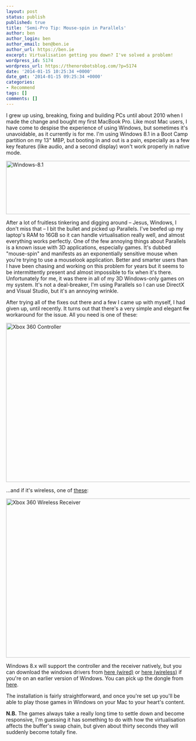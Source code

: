 ```yaml
---
layout: post
status: publish
published: true
title: 'Semi-Pro Tip: Mouse-spin in Parallels'
author: ben
author_login: ben
author_email: ben@ben.ie
author_url: https://ben.ie
excerpt: Virtualisation getting you down? I've solved a problem!
wordpress_id: 5174
wordpress_url: https://thenorobotsblog.com/?p=5174
date: '2014-01-15 10:25:34 +0000'
date_gmt: '2014-01-15 09:25:34 +0000'
categories:
- Recommend
tags: []
comments: []
---
```

<p>I grew up using, breaking, fixing and building PCs until about 2010 when I made the change and bought my first MacBook Pro. Like most Mac users, I have come to despise the experience of using Windows, but sometimes it's unavoidable, as it currently is for me. I'm using Windows 8.1 in a Boot Camp partition on my 13" MBP, but booting in and out is a pain, especially as a few key features (like audio, and a second display) won't work properly in native mode.</p>
<p><img class="aligncenter size-large wp-image-5178" alt="Windows-8.1" src="https://thenorobotsblog.com/wp-content/uploads/2014/01/Windows-8.1-1024x259.jpg" width="580" height="146" /></p>
<p>After a lot of fruitless tinkering and digging around – Jesus, Windows, I don't miss that – I bit the bullet and picked up Parallels. I've beefed up my laptop's RAM to 16GB so it can handle virtualisation really well, and almost everything works perfectly. One of the few annoying things about Parallels is a known issue with 3D applications, especially games. It's dubbed "mouse-spin" and manifests as an exponentially sensitive mouse when you're trying to use a mouselook application. Better and smarter users than I have been chasing and working on this problem for years but it seems to be intermittently present and almost impossible to fix when it's there. Unfortunately for me, it was there in all of my 3D Windows-only games on my system. It's not a deal-breaker, I'm using Parallels so I can use DirectX and Visual Studio, but it's an annoying wrinkle.</p>
<p>After trying all of the fixes out there and a few I came up with myself, I had given up, until recently. It turns out that there's a very simple and elegant <del>fix</del> workaround for the issue. All you need is one of these:</p>
<p><img class="aligncenter size-large wp-image-5175" alt="Xbox 360 Controller" src="https://thenorobotsblog.com/wp-content/uploads/2014/01/IMG_0024-1024x768.jpg" width="580" height="435" /></p>
<p>...and if it's wireless, one of <a href="https://www.amazon.co.uk/Xbox-Wireless-Gaming-Receiver-Windows/dp/B000MGVAAQ/ref=sr_1_1?ie=UTF8&amp;qid=1389797181&amp;sr=8-1&amp;keywords=xbox+wireless+receiver" target="_blank">these</a>:</p>
<p><img class="aligncenter size-large wp-image-5176" alt="Xbox 360 Wireless Receiver" src="https://thenorobotsblog.com/wp-content/uploads/2014/01/IMG_0019-1024x768.jpg" width="580" height="435" /></p>
<p>Windows 8.x will support the controller and the receiver natively, but you can download the windows drivers from <a href="https://www.microsoft.com/hardware/en-us/d/xbox-360-controller-for-windows" target="_blank">here (wired)</a> or <a href="https://www.microsoft.com/hardware/en-us/d/xbox-360-wireless-controller-for-windows" target="_blank">here (wireless)</a> if you're on an earlier version of Windows. You can pick up the dongle from <a href="https://www.amazon.co.uk/Xbox-Wireless-Gaming-Receiver-Windows/dp/B000MGVAAQ/ref=sr_1_1?ie=UTF8&amp;qid=1389797181&amp;sr=8-1&amp;keywords=xbox+wireless+receiver" target="_blank">here</a>.</p>
<p>The installation is fairly straightforward, and once you're set up you'll be able to play those games in Windows on your Mac to your heart's content.</p>
<p><strong>N.B.</strong> The games always take a really long time to settle down and become responsive, I'm guessing it has something to do with how the virtualisation affects the buffer's swap chain, but given about thirty seconds they will suddenly become totally fine.</p>
